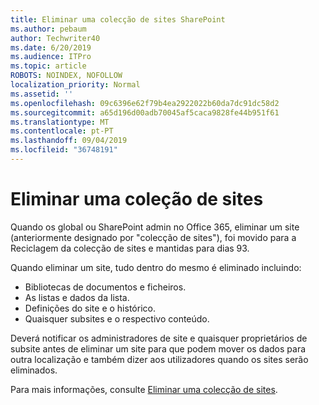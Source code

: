 ```yaml
---
title: Eliminar uma colecção de sites SharePoint
ms.author: pebaum
author: Techwriter40
ms.date: 6/20/2019
ms.audience: ITPro
ms.topic: article
ROBOTS: NOINDEX, NOFOLLOW
localization_priority: Normal
ms.assetid: ''
ms.openlocfilehash: 09c6396e62f79b4ea2922022b60da7dc91dc58d2
ms.sourcegitcommit: a65d196d00adb70045af5caca9828fe44b951f61
ms.translationtype: MT
ms.contentlocale: pt-PT
ms.lasthandoff: 09/04/2019
ms.locfileid: "36748191"
---
```

# <a name="delete-a-site-collection"></a>Eliminar uma coleção de sites

Quando os global ou SharePoint admin no Office 365, eliminar um site (anteriormente designado por "colecção de sites"), foi movido para a Reciclagem da colecção de sites e mantidas para dias 93. 

Quando eliminar um site, tudo dentro do mesmo é eliminado incluindo:

- Bibliotecas de documentos e ficheiros.
- As listas e dados da lista.
- Definições do site e o histórico.
- Quaisquer subsites e o respectivo conteúdo.

Deverá notificar os administradores de site e quaisquer proprietários de subsite antes de eliminar um site para que podem mover os dados para outra localização e também dizer aos utilizadores quando os sites serão eliminados. 

Para mais informações, consulte [Eliminar uma colecção de sites](https://docs.microsoft.com/sharepoint/delete-site-collection). 
